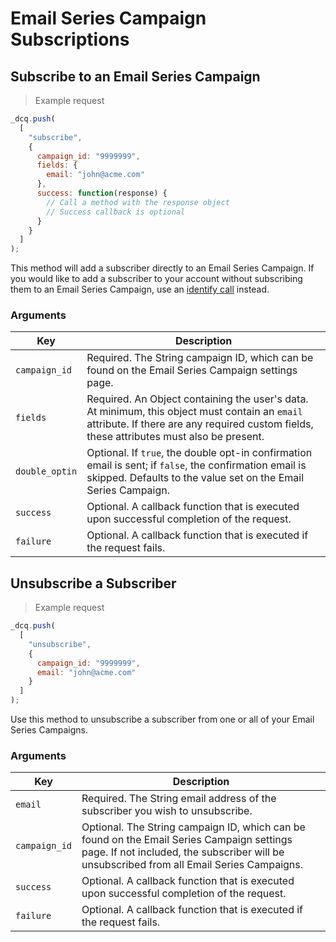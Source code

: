 # Email Series Campaign Subscriptions

## Subscribe to an Email Series Campaign

> Example request

```javascript
_dcq.push(
  [
    "subscribe",
    {
      campaign_id: "9999999",
      fields: {
        email: "john@acme.com"
      },
      success: function(response) {
        // Call a method with the response object
        // Success callback is optional
      }
    }
  ]
);
```

This method will add a subscriber directly to an Email Series Campaign. If you would like to add a subscriber to your account without subscribing them to an Email Series Campaign, use an <a href="#identifying-visitors">identify call</a> instead.

### Arguments

<table>
  <thead>
    <tr>
      <th>Key</th>
      <th>Description</th>
    </tr>
  </thead>
  <tbody>
    <tr>
      <td><code>campaign_id</code></td>
      <td>Required. The String campaign ID, which can be found on the Email Series Campaign settings page.</td>
    </tr>
    <tr>
      <td><code>fields</code></td>
      <td>Required. An Object containing the user's data. At minimum, this object must contain an <code>email</code> attribute. If there are any required custom fields, these attributes must also be present.</td>
    </tr>
    <tr>
      <td><code>double_optin</code></td>
      <td>Optional. If <code>true</code>, the double opt-in confirmation email is sent; if <code>false</code>, the confirmation email is skipped. Defaults to the value set on the Email Series Campaign.</td>
    </tr>
    <tr>
      <td><code>success</code></td>
      <td>Optional. A callback function that is executed upon successful completion of the request.</td>
    </tr>
    <tr>
      <td><code>failure</code></td>
      <td>Optional. A callback function that is executed if the request fails.</td>
    </tr>
  </tbody>
</table>

## Unsubscribe a Subscriber

> Example request

```javascript
_dcq.push(
  [
    "unsubscribe",
    {
      campaign_id: "9999999",
      email: "john@acme.com"
    }
  ]
);
```

Use this method to unsubscribe a subscriber from one or all of your Email Series Campaigns.

### Arguments

<table>
  <thead>
    <tr>
      <th>Key</th>
      <th>Description</th>
    </tr>
  </thead>
  <tbody>
    <tr>
      <td><code>email</code></td>
      <td>Required. The String email address of the subscriber you wish to unsubscribe.</td>
    </tr>
    <tr>
      <td><code>campaign_id</code></td>
      <td>Optional. The String campaign ID, which can be found on the Email Series Campaign settings page. If not included, the subscriber will be unsubscribed from all Email Series Campaigns.</td>
    </tr>
    <tr>
      <td><code>success</code></td>
      <td>Optional. A callback function that is executed upon successful completion of the request.</td>
    </tr>
    <tr>
      <td><code>failure</code></td>
      <td>Optional. A callback function that is executed if the request fails.</td>
    </tr>
  </tbody>
</table>
